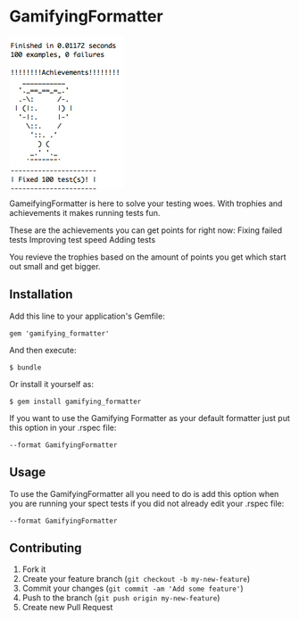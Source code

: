 # GamifyingFormatter
![Achievements and trophies](achievement.png)

GameifyingFormatter is here to solve your testing woes. With trophies and achievements it makes running tests fun.

These are the achievements you can get points for right now:
Fixing failed tests
Improving test speed
Adding tests

You revieve the trophies based on the amount of points you get which start out small and get bigger.

## Installation

Add this line to your application's Gemfile:

    gem 'gamifying_formatter'

And then execute:

    $ bundle

Or install it yourself as:

    $ gem install gamifying_formatter

If you want to use the Gamifying Formatter as your default formatter just put this option in your .rspec file:

    --format GamifyingFormatter

## Usage

To use the GamifyingFormatter all you need to do is add this option when you are running your spect tests if you did not already edit your .rspec file:

    --format GamifyingFormatter

## Contributing

1. Fork it
2. Create your feature branch (`git checkout -b my-new-feature`)
3. Commit your changes (`git commit -am 'Add some feature'`)
4. Push to the branch (`git push origin my-new-feature`)
5. Create new Pull Request
